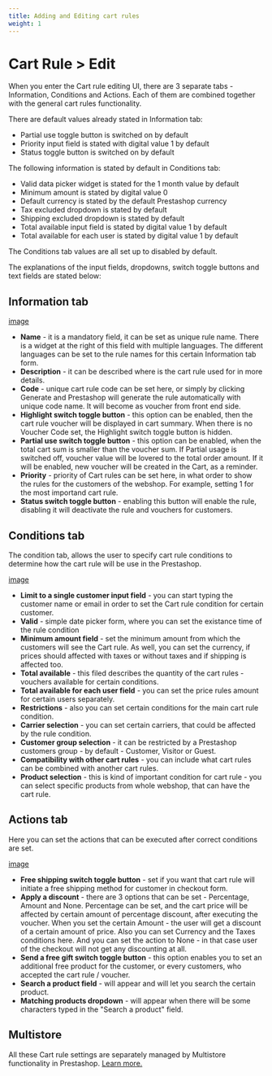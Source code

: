 ```yaml
---
title: Adding and Editing cart rules
weight: 1
---
```


# Cart Rule > Edit
When you enter the Cart rule editing UI, there are 3 separate tabs - Information, Conditions and Actions. Each of them are combined together with the general cart rules functionality. 

There are default values already stated in Information tab:
- Partial use toggle button is switched on by default
- Priority input field is stated with digital value 1 by default
- Status toggle button is switched on by default

The following information is stated by default in Conditions tab:
- Valid data picker widget is stated for the 1 month value by default
- Minimum amount is stated by digital value 0
- Default currency is stated by the default Prestashop currency
- Tax excluded dropdown is stated by default
- Shipping excluded dropdown is stated by default
- Total available input field is stated by digital value 1 by default
- Total available for each user is stated by digital value 1 by default

The Conditions tab values are all set up to disabled by default.

The explanations of the input fields, dropdowns, switch toggle buttons and text fields are stated below:<br>

## Information tab

[image](https://github.com/PrestaShop/prestashop-specs/blob/355b25180bb99fae1592d62eeed7a286c884148f/static/img/cart-rules-information-tab.png)

- **Name** - it is a mandatory field, it can be set as unique rule name. There is a widget at the right of this field with multiple languages. The different languages can be set to the rule names for this certain Information tab form.
- **Description** - it can be described where is the cart rule used for in more details.
- **Code** - unique cart rule code can be set here, or simply by clicking Generate and Prestashop will generate the rule automatically with unique code name. It will become as voucher from front end side.
- **Highlight switch toggle button** - this option can be enabled, then the cart rule voucher will be displayed in cart summary. When there is no Voucher Code set, the Highlight switch toggle button is hidden.
- **Partial use switch toggle button** - this option can be enabled, when the total cart sum is smaller than the voucher sum. If Partial usage is switched off, voucher value will be lovered to the total order amount. If it will be enabled, new voucher will be created in the Cart, as a reminder.
- **Priority** - priority of Cart rules can be set here, in what order to show the rules for the customers of the webshop. For example, setting 1 for the most importand cart rule.
- **Status switch toggle button** - enabling this button will enable the rule, disabling it will deactivate the rule and vouchers for customers.

## Conditions tab
The condition tab, allows the user to specify cart rule conditions to determine how the cart rule will be use in the Prestashop.

[image](static/img/cart-rules-conditions-tab.png)

- **Limit to a single customer input field** - you can start typing the customer name or email in order to set the Cart rule condition for certain customer.
- **Valid** - simple date picker form, where you can set the existance time of the rule condition
- **Minimum amount field** - set the minimum amount from which the customers will see the Cart rule. As well, you can set the currency, if prices should affected with taxes or without taxes and if shipping is affected too.
- **Total available** - this filed describes the quantity of the cart rules - vouchers available for certain conditions.
- **Total available for each user field** - you can set the price rules amount for certain users separately.
- **Restrictions** - also you can set certain conditions for the main cart rule condition.
- **Carrier selection** - you can set certain carriers, that could be affected by the rule condition.
- **Customer group selection** - it can be restricted by a Prestashop customers group - by default - Customer, Visitor or Guest.
- **Compatibility with other cart rules** - you can include what cart rules can be combined with another cart rules.
- **Product selection** - this is kind of important condition for cart rule - you can select specific products from whole webshop, that can have the cart rule.

## Actions tab
Here you can set the actions that can be executed after correct conditions are set.

[image](static/img/cart-rules-actions-tab.png)

- **Free shipping switch toggle button** - set if you want that cart rule will initiate a free shipping method for customer in checkout form.
- **Apply a discount** - there are 3 options that can be set - Percentage, Amount and None. Percentage can be set, and the cart price will be affected by certain amount of percentage discount, after executing the voucher. When you set the certain Amount - the user will get a discount of a certain amount of price. Also you can set Currency and the Taxes conditions here. And you can set the action to None - in that case user of the checkout will not get any discounting at all.
- **Send a free gift switch toggle button** - this option enables you to set an additional free product for the customer, or every customers, who accepted the cart rule / voucher.
- **Search a product field** - will appear and will let you search the certain product.
- **Matching products dropdown** - will appear when there will be some characters typed in the "Search a product" field.

## Multistore 
All these Cart rule settings are separately managed by Multistore functionality in Prestashop. [Learn more.](https://github.com/PrestaShop/prestashop-specs/blob/master/content/1.7/back-office/shop-parameters/general/maintenance.md#multistore-behavior)

